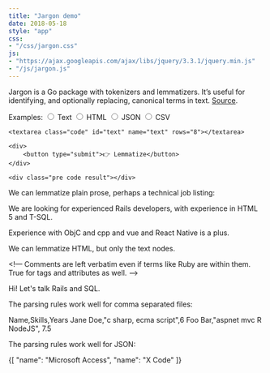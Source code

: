 ```yaml
---
title: "Jargon demo"
date: 2018-05-18
style: "app"
css:
- "/css/jargon.css"
js:
- "https://ajax.googleapis.com/ajax/libs/jquery/3.3.1/jquery.min.js"
- "/js/jargon.js"
---
```


Jargon is a Go package with tokenizers and lemmatizers. It’s useful for identifying, and optionally replacing, canonical terms in text. [Source](https://github.com/clipperhouse/jargon).

<form action="https://jargon-demo.appspot.com" method="POST">
    <span class="hint">
        Examples:
    </span>
    <label for="prose">
        <input type="radio" id="prose" name="format" value="text">
        Text
    </label>
    <label for="html">
        <input type="radio" id="html" name="format" value="html">
        HTML
    </label>
    <label for="json">
        <input type="radio" id="json" name="format" value="text">
        JSON
    </label>
    <label for="csv">
        <input type="radio" id="csv" name="format" value="text">
        CSV
    </label>

    <textarea class="code" id="text" name="text" rows="8"></textarea>

    <div>
        <button type="submit">👉 Lemmatize</button>
    </div>

    <div class="pre code result"></div>
</form>

<div id="examples" class="examples">
    <div id="prose">
We can lemmatize plain prose, perhaps a technical job listing:

We are looking for experienced Rails developers, with experience in HTML 5 and T-SQL.

Experience with ObjC and cpp and vue and React  Native is a plus.
    </div>
    <div id="html">
We can lemmatize HTML, but only the text nodes.

<!— Comments are left verbatim even if terms like Ruby are within them. True for tags and attributes as well. -->

<p class="rails">Hi! Let's talk Rails and SQL.</p>
    </div>
    <div id="csv">
The parsing rules work well for comma separated files:

Name,Skills,Years
Jane Doe,"c sharp, ecma script",6
Foo Bar,"aspnet mvc R NodeJS", 7.5
    </div>
    <div id="json">
The parsing rules work well for JSON:

{[
    "name": "Microsoft Access",
    "name": "X Code"
]}
    </div>
</div>
